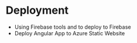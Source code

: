 # Deployment

- Using Firebase tools and to deploy to Firebase
- Deploy Angular App to Azure Static Website